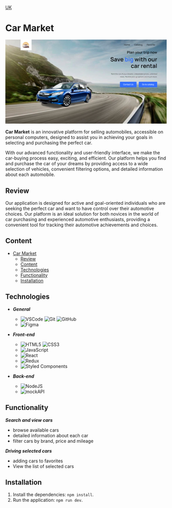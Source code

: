 [UK](README-uk.md)

# Car Market

![Home Page](./public/Desktop.jpg)

**Car Market** is an innovative platform for selling automobiles, accessible on
personal computers, designed to assist you in achieving your goals in selecting
and purchasing the perfect car.

With our advanced functionality and user-friendly interface, we make the
car-buying process easy, exciting, and efficient. Our platform helps you find
and purchase the car of your dreams by providing access to a wide selection of
vehicles, convenient filtering options, and detailed information about each
automobile.

## Review

Our application is designed for active and goal-oriented individuals who are
seeking the perfect car and want to have control over their automotive choices.
Our platform is an ideal solution for both novices in the world of car
purchasing and experienced automotive enthusiasts, providing a convenient tool
for tracking their automotive achievements and choices.

## Content

- [Car Market](#car-market)
  - [Review](#review)
  - [Content](#content)
  - [Technologies](#technologies)
  - [Functionality](#functionality)
  - [Installation](#installation)

## Technologies

- **_General_**

  - ![VSCode](https://img.shields.io/badge/vscode-007ACC?style=for-the-badge&logo=visualstudiocode&logoColor=white)
    ![Git](https://img.shields.io/badge/Git-F05032?style=for-the-badge&logo=git&logoColor=white)
    ![GitHub](https://img.shields.io/badge/GitHub-181717?style=for-the-badge&logo=github&logoColor=white)
  - ![Figma](https://img.shields.io/badge/Figma-F24E1E?style=for-the-badge&logo=figma&logoColor=white)

- **_Front-end_**

  - ![HTML5](https://img.shields.io/badge/html5-E34F26?style=for-the-badge&logo=html5&logoColor=white)
    ![CSS3](https://img.shields.io/badge/css3-1572B6?style=for-the-badge&logo=css3&logoColor=white)
  - ![JavaScript](https://img.shields.io/badge/javascript-F7DF1E?style=for-the-badge&logo=javascript&logoColor=white)
  - ![React](https://img.shields.io/badge/react-61DAFB?style=for-the-badge&logo=react&logoColor=white)
  - ![Redux](https://img.shields.io/badge/redux-764ABC?style=for-the-badge&logo=redux&logoColor=white)
  - ![Styled Components](https://img.shields.io/badge/styled_components-DB7093?style=for-the-badge&logo=styledcomponents&logoColor=white)

- **_Back-end_**
  - ![NodeJS](https://img.shields.io/badge/node.js-339933?style=for-the-badge&logo=nodedotjs&logoColor=white)
  - ![mockAPI](https://img.shields.io/badge/mockapi-339?style=for-the-badge&logo=mockapi&logoColor=white)

## Functionality

**_Search and view cars_**

- browse available cars
- detailed information about each car
- filter cars by brand, price and mileage

**_Driving selected cars_**

- adding cars to favorites
- View the list of selected cars

## Installation

1. Install the dependencies: `npm install`.
2. Run the application: `npm run dev`.
